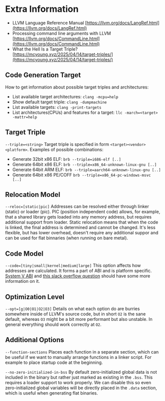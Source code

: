 # Extra Information

- LLVM Language Reference Manual
[https://llvm.org/docs/LangRef.html](https://llvm.org/docs/LangRef.html)
- Processing command line arguments with LLVM
[https://llvm.org/docs/CommandLine.html](https://llvm.org/docs/CommandLine.html)
- What the Hell Is a Target Triple?
[https://mcyoung.xyz/2025/04/14/target-triples/](https://mcyoung.xyz/2025/04/14/target-triples/)

## Code Generation Target
How to get information about possible target triples and architectures:
* List available target architectures:
`clang -mcpu=help`
* Show default target triple:
`clang -dumpmachine`
* List available targets:
`clang -print-targets`
* List architectures(CPUs) and features for a target:
`llc -march=<target> -mattr=help`

## Target Triple
`--triple=<string>`
Target triple is specified in form `<target><vendor><platform>`. Examples of possible combinations:
* Generate 32bit x86 ELF:
`brb --triple=i686-elf [..]`
* Generate 64bit x86 ELF:
`brb --triple=x86_64-unknown-linux-gnu [..]`
* Generate 64bit ARM ELF:
`brb --triple=aarch64-unknown-linux-gnu [..]`
* Generate 64bit x86 PE/COFF
`brb --triple=x86_64-pc-windows-msvc [..]`

## Relocation Model
`--reloc=[static|pic]`
Addresses can be resolved either through linker (static) or loader (pic). PIC (position independent code) allows, for example, that a shared library gets loaded into any memory address, but requires additional support from loader. Static relocation means that when the code is linked, the final address is determined and cannot be changed. It's less flexible, but has lower overhead, doesn't require any additional suppor and can be used for flat binnaries (when running on bare metal).

## Code Model
`--code=[tiny|small|kernel|medium|large]`
This option affects how addresses are calculated. It forms a part of ABI and is platform specific. [System V ABI](https://raw.githubusercontent.com/wiki/hjl-tools/x86-psABI/x86-64-psABI-1.0.pdf) and [this slack overflow question](https://stackoverflow.com/questions/40493448/what-does-the-codemodel-in-clang-llvm-refer-to) should have some more information on it.

## Optimization Level
`--opt=[g|O0|O1|O2|O3]`
Details on what each option do are burries somewhere inside of LLVM's source code, but in short `O2` is the sane default, whereas `O3` might be a bit more performant but also unstable. In general everything should work correctly at `O2`.

## Additional Options
`--function-sections` Places each function in a separate section, which can be useful if we want to manually arrange functions in a linker script. For example to place startup code at the beginning.

`--no-zero-initialized-in-bss` By default zero-initialized global data is not included in the binary but rather just marked as existing in the `.bss`. This requires a loader support to work properly. We can disable this so even zero-initialized global variables will be directly placed in the `.data` section, which is useful when generating flat binaries.